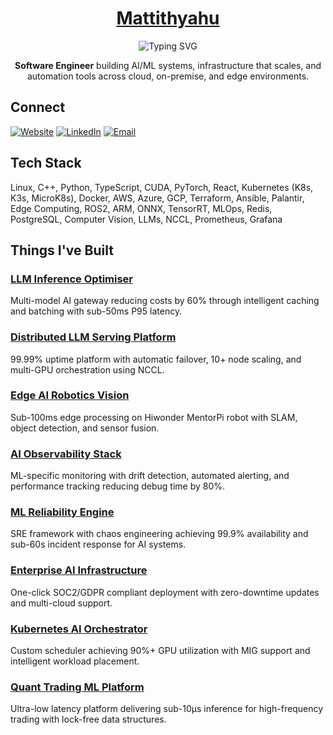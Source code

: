 <div align="center">

# [Mattithyahu](https://mattithyahu.com)

<img src="https://readme-typing-svg.herokuapp.com?pause=1000&color=0969da&center=true&vCenter=true&width=435&lines=Software+Engineer;ML+Infrastructure+Engineer;GPU+Optimisation+Specialist;Distributed+Systems+Architect;Production+ML+Engineer;AI+Systems+Engineer;Cloud+Native+ML+Engineer;Platform+Engineer+(AI/ML);Inference+Optimisation+Engineer;MLOps+Engineer;Edge+AI+Engineer;Research+Engineer" alt="Typing SVG" />

**Software Engineer** building AI/ML systems, infrastructure that scales, and automation tools across cloud, on-premise, and edge environments.

</div>

## Connect
[![Website](https://img.shields.io/badge/-Portfolio-000000?style=flat&logo=safari&logoColor=white)](https://mattithyahu.com/projects)
[![LinkedIn](https://img.shields.io/badge/-LinkedIn-0077B5?style=flat&logo=linkedin&logoColor=white)](https://linkedin.com/in/mattithyahu)
[![Email](https://img.shields.io/badge/-Email-D14836?style=flat&logo=gmail&logoColor=white)](mailto:hello@mattithyahu.com)

## Tech Stack
Linux, C++, Python, TypeScript, CUDA, PyTorch, React, Kubernetes (K8s, K3s, MicroK8s), Docker, AWS, Azure, GCP, Terraform, Ansible, Palantir, Edge Computing, ROS2, ARM, ONNX, TensorRT, MLOps, Redis, PostgreSQL, Computer Vision, LLMs, NCCL, Prometheus, Grafana

## Things I've Built

### [LLM Inference Optimiser](https://github.com/mattithyahu/llm-inference-optimiser)
Multi-model AI gateway reducing costs by 60% through intelligent caching and batching with sub-50ms P95 latency.

### [Distributed LLM Serving Platform](https://github.com/mattithyahu/distributed-llm-serving-platform)
99.99% uptime platform with automatic failover, 10+ node scaling, and multi-GPU orchestration using NCCL.

### [Edge AI Robotics Vision](https://github.com/mattithyahu/edge-ai-robotics-vision)
Sub-100ms edge processing on Hiwonder MentorPi robot with SLAM, object detection, and sensor fusion.

### [AI Observability Stack](https://github.com/mattithyahu/ai-observability-stack)
ML-specific monitoring with drift detection, automated alerting, and performance tracking reducing debug time by 80%.

### [ML Reliability Engine](https://github.com/mattithyahu/ml-reliability-engine)
SRE framework with chaos engineering achieving 99.9% availability and sub-60s incident response for AI systems.

### [Enterprise AI Infrastructure](https://github.com/mattithyahu/enterprise-ai-infrastructure)
One-click SOC2/GDPR compliant deployment with zero-downtime updates and multi-cloud support.

### [Kubernetes AI Orchestrator](https://github.com/mattithyahu/kubernetes-ai-orchestrator)
Custom scheduler achieving 90%+ GPU utilization with MIG support and intelligent workload placement.

### [Quant Trading ML Platform](https://github.com/mattithyahu/quant-trading-ml-platform)
Ultra-low latency platform delivering sub-10μs inference for high-frequency trading with lock-free data structures.
